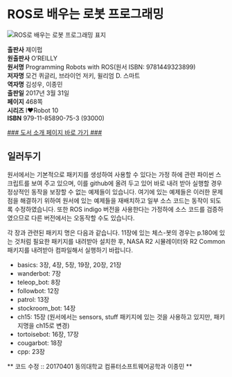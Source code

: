   
# ROS로 배우는 로봇 프로그래밍
  
 ![ROS로 배우는 로봇 프로그래밍 표지](http://image.kyobobook.co.kr/images/book/large/753/l9791185890753.jpg)
  
**출판사** 제이펍  
**원출판사** O’REILLY  
**원서명** Programming Robots with ROS(원서 ISBN: 9781449323899)  
**저자명** 모건 퀴글리, 브라이언 저키, 윌리엄 D. 스마트  
**역자명** 김성우, 이종민  
**출판일** 2017년 3월 31일  
**페이지** 468쪽  
**시리즈** I♥Robot 10  
**ISBN** 979-11-85890-75-3 (93000)  
  
[### 도서 소개 페이지 바로 가기 ###](http://jpub.tistory.com/672)  
  
## 일러두기  
  
원서에서는 기본적으로 패키지를 생성하여 사용할 수 있다는 가정 하에 관련 파이썬 스크립트를 보여 주고 있으며, 이를 github에 올려 두고 있어 바로 내려 받아 실행할 경우 정상적인 동작을 보장할 수 없는 예제들이 있습니다. 여기에 있는 예제들은 이러한 문제점을 해결하기 위하여 원서에 있는 예제들을 재배치하고 일부 소스 코드는 동작이 되도록 수정하였습니다. 또한 ROS indigo 버전을 사용한다는 가정하에 소스 코드를 검증하였으므로 다른 버전에서는 오동작할 수도 있습니다.  
  
각 장과 관련된 패키지 명은 다음과 같습니다. 11장에 있는 체스-봇의 경우는 p.180에 있는 것처럼 필요한 패키지를 내려받아 설치한 후,  NASA R2 시뮬레이터와  R2 Common 패키지를 내려받아 컴파일해서 실행하기 바랍니다.  
  
 * basics: 3장, 4장, 5장, 19장, 20장, 21장  
 * wanderbot: 7장  
 * teleop_bot: 8장  
 * followbot: 12장  
 * patrol: 13장  
 * stockroom_bot: 14장  
 * ch15: 15장 (원서에서는 sensors, stuff 패키지에 있는 것을 사용하고 있지만, 패키지명을 ch15로 변경)  
 * tortoisebot: 16장, 17장  
 * cougarbot: 18장  
 * cpp: 23장  
  
** 코드 수정 :: 20170401 동의대학교 컴퓨터소프트웨어공학과 이종민 **  
  